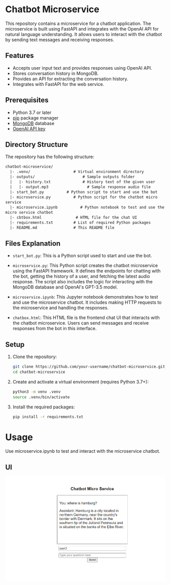 # Chatbot Microservice

This repository contains a microservice for a chatbot application. The microservice is built using FastAPI and integrates with the OpenAI API for natural language understanding. It allows users to interact with the chatbot by sending text messages and receiving responses.


## Features

- Accepts user input text and provides responses using OpenAI API.
- Stores conversation history in MongoDB.
- Provides an API for extracting the conversation history.
- Integrates with FastAPI for the web service.


## Prerequisites

- Python 3.7 or later
- [pip](https://pip.pypa.io/en/stable/installing/) package manager
- [MongoDB](https://docs.mongodb.com/manual/installation/) database
- [OpenAI API key](https://beta.openai.com/docs/developer-quickstart/your-api-keys)

## Directory Structure

The repository has the following structure:

```
chatbot-microservice/
  |- .venv/                   # Virtual environment directory
  |- outputs/                     # Sample outputs folder
  |   |- history.txt              # History text of the given user
  |   |- output.mp3                 # Sample response audio file
  |- start_bot.py          # Python script to start and use the bot
  |- microservice.py          # Python script for the chatbot micro service
  |- microservice.ipynb          # Python notebook to test and use the micro service chatbot
  |- cbtbox.html               # HTML file for the chat UI
  |- requirements.txt         # List of required Python packages
  |- README.md                # This README file
```
##

## Files Explanation

- `start_bot.py`: This is a Python script used to start and use the bot.
  
- `microservice.py`: This Python script creates the chatbot microservice using the FastAPI framework. It defines the endpoints for chatting with the bot, getting the history of a user, and fetching the latest audio response. The script also includes the logic for interacting with the MongoDB database and OpenAI's GPT-3.5 model.

- `microservice.ipynb`: This Jupyter notebook demonstrates how to test and use the microservice chatbot. It includes making HTTP requests to the microservice and handling the responses.

- `chatbox.html`: This HTML file is the frontend chat UI that interacts with the chatbot microservice. Users can send messages and receive responses from the bot in this interface.


## Setup

1. Clone the repository:

   ```bash
   git clone https://github.com/your-username/chatbot-microservice.git
   cd chatbot-microservice
   ```

2. Create and activate a virtual environment (requires Python 3.7+):

   ```bash
   python3 -m venv .venv
   source .venv/bin/activate
   ```

3. Install the required packages:

   ```bash
   pip install -r requirements.txt
   ```

# Usage

Use microservice.ipynb to test and interact with the microservice chatbot. 

## UI
![Sample UI](UI.PNG)

